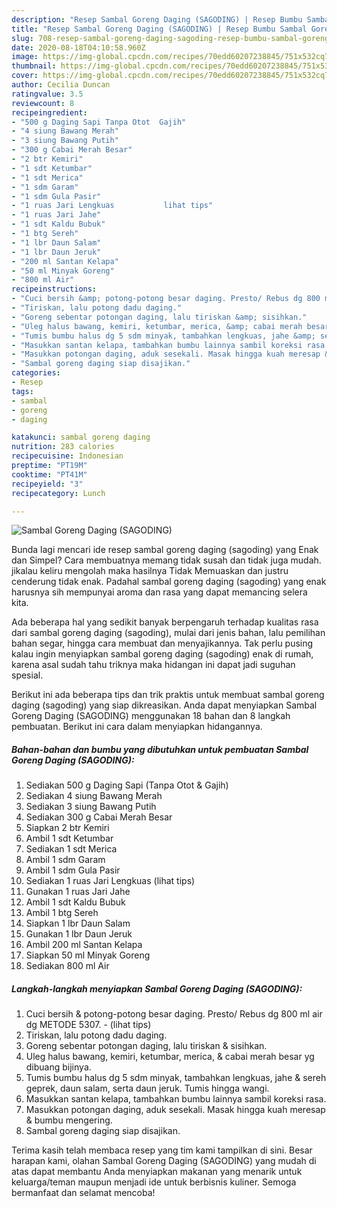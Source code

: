 ```yaml
---
description: "Resep Sambal Goreng Daging (SAGODING) | Resep Bumbu Sambal Goreng Daging (SAGODING) Yang Lezat Sekali"
title: "Resep Sambal Goreng Daging (SAGODING) | Resep Bumbu Sambal Goreng Daging (SAGODING) Yang Lezat Sekali"
slug: 708-resep-sambal-goreng-daging-sagoding-resep-bumbu-sambal-goreng-daging-sagoding-yang-lezat-sekali
date: 2020-08-18T04:10:58.960Z
image: https://img-global.cpcdn.com/recipes/70edd60207238845/751x532cq70/sambal-goreng-daging-sagoding-foto-resep-utama.jpg
thumbnail: https://img-global.cpcdn.com/recipes/70edd60207238845/751x532cq70/sambal-goreng-daging-sagoding-foto-resep-utama.jpg
cover: https://img-global.cpcdn.com/recipes/70edd60207238845/751x532cq70/sambal-goreng-daging-sagoding-foto-resep-utama.jpg
author: Cecilia Duncan
ratingvalue: 3.5
reviewcount: 8
recipeingredient:
- "500 g Daging Sapi Tanpa Otot  Gajih"
- "4 siung Bawang Merah"
- "3 siung Bawang Putih"
- "300 g Cabai Merah Besar"
- "2 btr Kemiri"
- "1 sdt Ketumbar"
- "1 sdt Merica"
- "1 sdm Garam"
- "1 sdm Gula Pasir"
- "1 ruas Jari Lengkuas           lihat tips"
- "1 ruas Jari Jahe"
- "1 sdt Kaldu Bubuk"
- "1 btg Sereh"
- "1 lbr Daun Salam"
- "1 lbr Daun Jeruk"
- "200 ml Santan Kelapa"
- "50 ml Minyak Goreng"
- "800 ml Air"
recipeinstructions:
- "Cuci bersih &amp; potong-potong besar daging. Presto/ Rebus dg 800 ml air dg METODE 5307.           (lihat tips)"
- "Tiriskan, lalu potong dadu daging."
- "Goreng sebentar potongan daging, lalu tiriskan &amp; sisihkan."
- "Uleg halus bawang, kemiri, ketumbar, merica, &amp; cabai merah besar yg dibuang bijinya."
- "Tumis bumbu halus dg 5 sdm minyak, tambahkan lengkuas, jahe &amp; sereh geprek, daun salam, serta daun jeruk. Tumis hingga wangi."
- "Masukkan santan kelapa, tambahkan bumbu lainnya sambil koreksi rasa."
- "Masukkan potongan daging, aduk sesekali. Masak hingga kuah meresap &amp; bumbu mengering."
- "Sambal goreng daging siap disajikan."
categories:
- Resep
tags:
- sambal
- goreng
- daging

katakunci: sambal goreng daging 
nutrition: 283 calories
recipecuisine: Indonesian
preptime: "PT19M"
cooktime: "PT41M"
recipeyield: "3"
recipecategory: Lunch

---
```



![Sambal Goreng Daging (SAGODING)](https://img-global.cpcdn.com/recipes/70edd60207238845/751x532cq70/sambal-goreng-daging-sagoding-foto-resep-utama.jpg)

Bunda lagi mencari ide resep sambal goreng daging (sagoding) yang Enak dan Simpel? Cara membuatnya memang tidak susah dan tidak juga mudah. jikalau keliru mengolah maka hasilnya Tidak Memuaskan dan justru cenderung tidak enak. Padahal sambal goreng daging (sagoding) yang enak harusnya sih mempunyai aroma dan rasa yang dapat memancing selera kita.

Ada beberapa hal yang sedikit banyak berpengaruh terhadap kualitas rasa dari sambal goreng daging (sagoding), mulai dari jenis bahan, lalu pemilihan bahan segar, hingga cara membuat dan menyajikannya. Tak perlu pusing kalau ingin menyiapkan sambal goreng daging (sagoding) enak di rumah, karena asal sudah tahu triknya maka hidangan ini dapat jadi suguhan spesial.




Berikut ini ada beberapa tips dan trik praktis untuk membuat sambal goreng daging (sagoding) yang siap dikreasikan. Anda dapat menyiapkan Sambal Goreng Daging (SAGODING) menggunakan 18 bahan dan 8 langkah pembuatan. Berikut ini cara dalam menyiapkan hidangannya.

<!--inarticleads1-->

##### Bahan-bahan dan bumbu yang dibutuhkan untuk pembuatan Sambal Goreng Daging (SAGODING):

1. Sediakan 500 g Daging Sapi (Tanpa Otot &amp; Gajih)
1. Sediakan 4 siung Bawang Merah
1. Sediakan 3 siung Bawang Putih
1. Sediakan 300 g Cabai Merah Besar
1. Siapkan 2 btr Kemiri
1. Ambil 1 sdt Ketumbar
1. Sediakan 1 sdt Merica
1. Ambil 1 sdm Garam
1. Ambil 1 sdm Gula Pasir
1. Sediakan 1 ruas Jari Lengkuas           (lihat tips)
1. Gunakan 1 ruas Jari Jahe
1. Ambil 1 sdt Kaldu Bubuk
1. Ambil 1 btg Sereh
1. Siapkan 1 lbr Daun Salam
1. Gunakan 1 lbr Daun Jeruk
1. Ambil 200 ml Santan Kelapa
1. Siapkan 50 ml Minyak Goreng
1. Sediakan 800 ml Air




<!--inarticleads2-->

##### Langkah-langkah menyiapkan Sambal Goreng Daging (SAGODING):

1. Cuci bersih &amp; potong-potong besar daging. Presto/ Rebus dg 800 ml air dg METODE 5307. -           (lihat tips)
1. Tiriskan, lalu potong dadu daging.
1. Goreng sebentar potongan daging, lalu tiriskan &amp; sisihkan.
1. Uleg halus bawang, kemiri, ketumbar, merica, &amp; cabai merah besar yg dibuang bijinya.
1. Tumis bumbu halus dg 5 sdm minyak, tambahkan lengkuas, jahe &amp; sereh geprek, daun salam, serta daun jeruk. Tumis hingga wangi.
1. Masukkan santan kelapa, tambahkan bumbu lainnya sambil koreksi rasa.
1. Masukkan potongan daging, aduk sesekali. Masak hingga kuah meresap &amp; bumbu mengering.
1. Sambal goreng daging siap disajikan.




Terima kasih telah membaca resep yang tim kami tampilkan di sini. Besar harapan kami, olahan Sambal Goreng Daging (SAGODING) yang mudah di atas dapat membantu Anda menyiapkan makanan yang menarik untuk keluarga/teman maupun menjadi ide untuk berbisnis kuliner. Semoga bermanfaat dan selamat mencoba!
